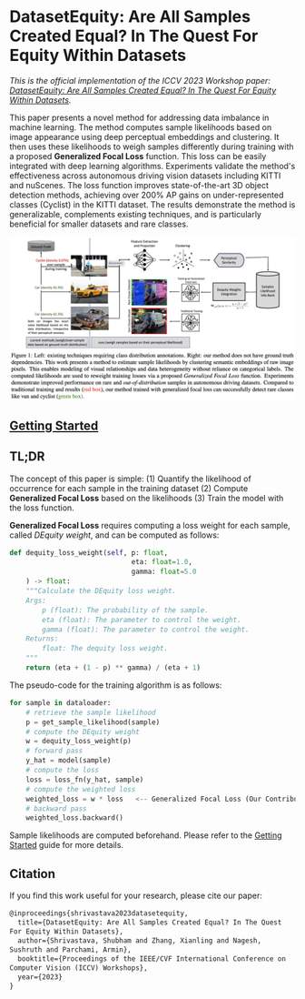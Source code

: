 # DatasetEquity: Are All Samples Created Equal? In The Quest For Equity Within Datasets

*This is the official implementation of the ICCV 2023 Workshop paper: [DatasetEquity: Are All Samples Created Equal? In The Quest For Equity Within Datasets]().*

This paper presents a novel method for addressing data imbalance in machine learning. The method computes sample likelihoods based on image appearance using deep perceptual embeddings and clustering. It then uses these likelihoods to weigh samples differently during training with a proposed **Generalized Focal Loss** function. This loss can be easily integrated with deep learning algorithms. Experiments validate the method's effectiveness across autonomous driving vision datasets including KITTI and nuScenes. The loss function improves state-of-the-art 3D object detection methods, achieving over 200% AP gains on under-represented classes (Cyclist) in the KITTI dataset. The results demonstrate the method is generalizable, complements existing techniques, and is particularly beneficial for smaller datasets and rare classes.

![Teaser](docs/fig/teaser.png)

## [Getting Started](docs/getting_started.md)

## TL;DR

The concept of this paper is simple: (1) Quantify the likelihood of occurrence for each sample in the training dataset (2) Compute **Generalized Focal Loss** based on the likelihoods (3) Train the model with the loss function.

**Generalized Focal Loss** requires computing a loss weight for each sample, called *DEquity weight*, and can be computed as follows:

```python
def dequity_loss_weight(self, p: float, 
                              eta: float=1.0, 
                              gamma: float=5.0
    ) -> float:
    """Calculate the DEquity loss weight.
    Args:
        p (float): The probability of the sample.
        eta (float): The parameter to control the weight.
        gamma (float): The parameter to control the weight.
    Returns:
        float: The dequity loss weight.
    """
    return (eta + (1 - p) ** gamma) / (eta + 1)
```

The pseudo-code for the training algorithm is as follows:

```python
for sample in dataloader:
    # retrieve the sample likelihood
    p = get_sample_likelihood(sample)
    # compute the DEquity weight
    w = dequity_loss_weight(p)
    # forward pass
    y_hat = model(sample)
    # compute the loss
    loss = loss_fn(y_hat, sample)
    # compute the weighted loss
    weighted_loss = w * loss   <-- Generalized Focal Loss (Our Contribution)
    # backward pass
    weighted_loss.backward()
```

Sample likelihoods are computed beforehand. Please refer to the [Getting Started](docs/getting_started.md) guide for more details.

## Citation

If you find this work useful for your research, please cite our paper:

```
@inproceedings{shrivastava2023datasetequity,
  title={DatasetEquity: Are All Samples Created Equal? In The Quest For Equity Within Datasets},
  author={Shrivastava, Shubham and Zhang, Xianling and Nagesh, Sushruth and Parchami, Armin},
  booktitle={Proceedings of the IEEE/CVF International Conference on Computer Vision (ICCV) Workshops},
  year={2023}
}
```